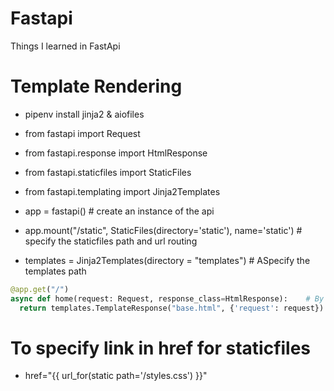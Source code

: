 # Fastapi
Things I learned in FastApi

# Template Rendering
* pipenv install jinja2 & aiofiles

* from fastapi import Request

* from fastapi.response import HtmlResponse

* from fastapi.staticfiles import StaticFiles

* from fastapi.templating import Jinja2Templates

* app = fastapi()   # create an instance of the api

* app.mount("/static", StaticFiles(directory='static'), name='static')   # specify the staticfiles path and url routing


* templates = Jinja2Templates(directory = "templates")  # ASpecify the templates path

```python
@app.get("/")
async def home(request: Request, response_class=HtmlResponse):    # By declaring response class the doc UI will know that the response will be HTML
  return templates.TemplateResponse("base.html", {'request': request})
  ```
  
  
  # To specify link in href for staticfiles
  
  * href="{{  url_for(static path='/styles.css')  }}"
